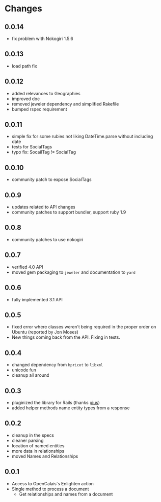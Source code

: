 # Changes
## 0.0.14
* fix problem with Nokogiri 1.5.6

## 0.0.13

* load path fix

## 0.0.12

* added relevances to Geographies
* improved doc
* removed jeweler dependency and simplified Rakefile
* bumped rspec requirement

## 0.0.11

* simple fix for some rubies not liking DateTime.parse without including date
* tests for SocialTags
* typo fix: SocailTag != SocialTag

## 0.0.10

* community patch to expose SocialTags

## 0.0.9

* updates related to API changes
* community patches to support bundler, support ruby 1.9

## 0.0.8

* community patches to use nokogiri

## 0.0.7
* verified 4.0 API
* moved gem packaging to `jeweler` and documentation to `yard`

## 0.0.6
* fully implemented 3.1 API

## 0.0.5
* fixed error where classes weren't being required in the proper order on Ubuntu (reported by Jon Moses)
* New things coming back from the API. Fixing in tests.

## 0.0.4
* changed dependency from `hpricot` to `libxml`
* unicode fun
* cleanup all around

## 0.0.3
* pluginized the library for Rails (thanks [pius](http://gitorious.org/projects/calais-au-rails))
* added helper methods name entity types from a response

## 0.0.2
* cleanup in the specs
* cleaner parsing
* location of named entities
* more data in relationships
* moved Names and Relationships

## 0.0.1
* Access to OpenCalais's Enlighten action
* Single method to process a document
    * Get relationships and names from a document
